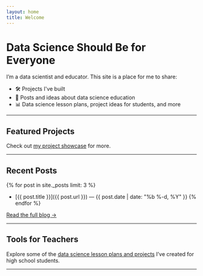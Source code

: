 ```yaml
---
layout: home
title: Welcome
---
```


# Data Science Should Be for Everyone

I’m a data scientist and educator. This site is a place for me to share:
- 🛠️ Projects I've built
- 📓 Posts and ideas about data science education
- 📊 Data science lesson plans, project ideas for students, and more

---

## Featured Projects

Check out [my project showcase](projects.html) for more.

---

## Recent Posts

{% for post in site._posts limit: 3 %}
- [{{ post.title }}]({{ post.url }}) — {{ post.date | date: "%b %-d, %Y" }}
{% endfor %}

[Read the full blog →](blog.html)

---

## Tools for Teachers

Explore some of the [data science lesson plans and projects](lessons.html) I’ve created for high school students.

---
